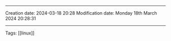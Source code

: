 

----
Creation date: 2024-03-18 20:28
Modification date: Monday 18th March 2024 20:28:31

----

 Tags: [[linux]]

